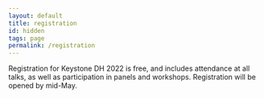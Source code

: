 ```yaml
---
layout: default
title: registration
id: hidden
tags: page
permalink: /registration
---
```

Registration for Keystone DH 2022 is free, and includes attendance at all talks, as well as participation in panels and workshops. Registration will be opened by mid-May.
